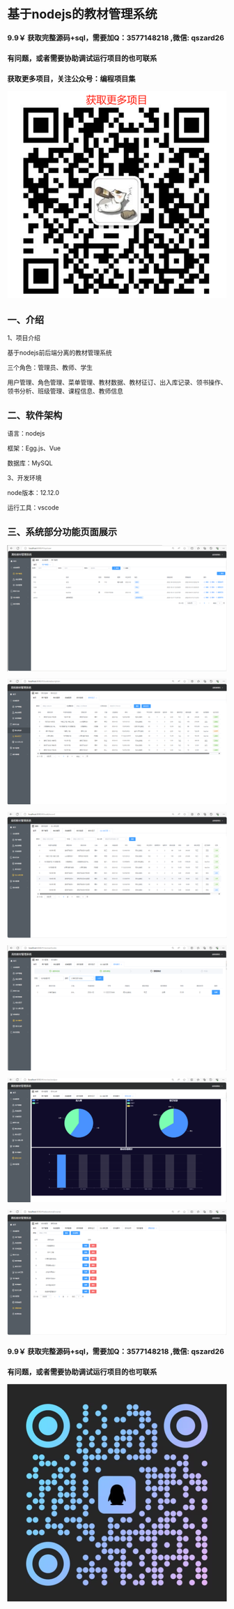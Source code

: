 # 基于nodejs的教材管理系统

### 9.9￥ 获取完整源码+sql，需要加Q：3577148218 ,微信: qszard26
### 有问题，或者需要协助调试运行项目的也可联系
### 获取更多项目，关注公众号：编程项目集

![img.png](img.png)

## 一、介绍

1、项目介绍

基于nodejs前后端分离的教材管理系统

三个角色：管理员、教师、学生

用户管理、角色管理、菜单管理、教材数据、教材征订、出入库记录、领书操作、领书分析、班级管理、课程信息、教师信息

## 二、软件架构

语言：nodejs

框架：Egg.js、Vue

数据库：MySQL

3、开发环境

node版本：12.12.0

运行工具：vscode

## 三、系统部分功能页面展示

![img.png](imgs/img.png)

![img_1.png](imgs/img_1.png)

![img_2.png](imgs/img_2.png)

![img_3.png](imgs/img_3.png)

![img_4.png](imgs/img_4.png)

![img_5.png](imgs/img_5.png)

### 9.9￥ 获取完整源码+sql，需要加Q：3577148218 ,微信: qszard26
### 有问题，或者需要协助调试运行项目的也可联系

![img_6.png](imgs/img_6.png)








